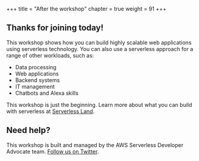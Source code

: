 +++
title = "After the workshop"
chapter = true
weight = 91
+++

## Thanks for joining today! ##

This workshop shows how you can build highly scalable web applications using serverless technology. You can also use a serverless approach for a range of other workloads, such as:

- Data processing
- Web applications
- Backend systems
- IT management
- Chatbots and Alexa skills

This workshop is just the beginning. Learn more about what you can build with serverless at [Serverless Land](https://serverlessland.com).

## Need help? ##

This workshop is built and managed by the AWS Serverless Developer Advocate team. [Follow us on Twitter](https://twitter.com/i/lists/1291800104777551872).